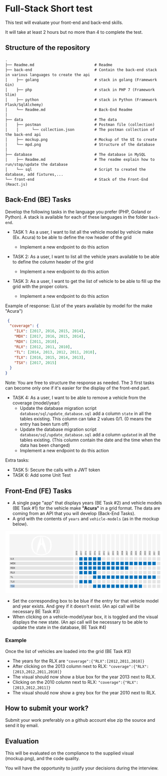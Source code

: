 # Full-Stack Short test

This test will evaluate your front-end and back-end skills.

It will take at least 2 hours but no more than 4 to complete the test.

## Structure of the repository

```
.
├── Readme.md                           # Readme
├── back-end                            # Contain the back-end stack in various languages to create the api
│    ├── golang                         # stack in golang (Framework Gin)
│    ├── php                            # stack in PHP 7 (Framework Slim)
│    ├── python                         # stack in Python (Framework Flask/SqlAlchemy)
│    └── Readme.md                      # Back-End Readme
│
├── data                                # The data
│    ├── postman                        # Postman file (collection)
│    │      └── collection.json         # The postman collection of the back-end api
│    ├── mockup.png                     # Mockup of the UI to create
│    └── mpd.png                        # Structure of the database
│
├── database                            # The database in MySQL
│    ├── Readme.md                      # The readme explain how to run/stop/update the database
│    └── sql                            # Script to created the database, add fixtures,...
└── front-end                           # Stack of the Front-End (React.js)
```


## Back-End (BE) Tasks

Develop the following tasks in the language you prefer (PHP, Goland or Python). A stack is available for each of these languages in the folder `back-end`.


* TASK 1: As a user, I want to list all the vehicle model by vehicle make (Ex. Acura) to be able to define the row header of the grid
  - Implement a new endpoint to do this action

* TASK 2: As a user, I want to list all the vehicle years available to be able to define the column header of the grid
  - Implement a new endpoint to do this action

* TASK 3: As a user, I want to get the list of vehicle to be able to fill up the grid with the proper colors.
  - Implement a new endpoint to do this action

Example of response: (List of the years available by model for the make "Acura")
```json 
 {
  "coverage": {
    "ILX": [2017, 2016, 2015, 2014],
    "MDX": [2017, 2016, 2015, 2014],
    "RDX": [2011, 2010],
    "RLX": [2012, 2011, 2010],
    "TL": [2014, 2013, 2012, 2011, 2010],
    "TLX": [2016, 2015, 2014, 2013],
    "TSX": [2017, 2015]
  }
}
```
Note: You are free to structure the response as needed. The 3 first tasks can become only one if it's easier for the display of the front-end part.

* TASK 4: As a user, I want to be able to remove a vehicle from the coverage (model/year)
  - Update the database migration script `database/sql/update_database.sql` add a column `state` in all the tables existing. This column can take 2 values 0/1. (0 means the entry has been turn off)
  - Update the database migration script `database/sql/update_database.sql` add a column `updated` in all the tables existing. (This column contain the date and the time when the data has been changed)
  - Implement a new endpoint to do this action

Extra tasks:

* TASK 5: Secure the calls with a JWT token
* TASK 6: Add some Unit Test

## Front-End (FE) Tasks

* A single page "app" that displays years (BE Task #2) and vehicle models (BE Task #1) for the vehicle make __"Acura"__ in a grid format. The data are coming from an API that you will develop (Back-End Tasks).
* A grid with the contents of `years` and `vehicle-models` (as in the mockup below).

![Database structure](./data/mockup.png "Page Mockup")

* Set the corresponding box to be blue if the entry for that vehicle model and year exists. And grey if it doesn't exist. (An api call will be necessary BE Task #3)
* When clicking on a vehicle-model/year box, it is toggled and the visual displays the new state. (An api call will be necessary to be able to update the state in the database, BE Task #4)

### Example

Once the list of vehicles are loaded into the grid (BE Task #3)

- The years for the RLX are `"coverage":{"RLX":[2012,2011,2010]}`
- After clicking on the 2013 column next to RLX: `"coverage":{"RLX":[2013,2012,2011,2010]}`
- The visual should now show a blue box for the year 2013 next to RLX.
- Clicking on the 2010 column next to RLX:
  `"coverage":{"RLX":[2013,2012,2011]}`
- The visual should now show a grey box for the year 2010 next to RLX.


## How to submit your work?

Submit your work preferably on a github account else zip the source and send it by email.

## Evaluation

This will be evaluated on the compliance to the supplied visual (mockup.png), and the code quality.

You will have the opportunity to justify your decisions during the interview.
